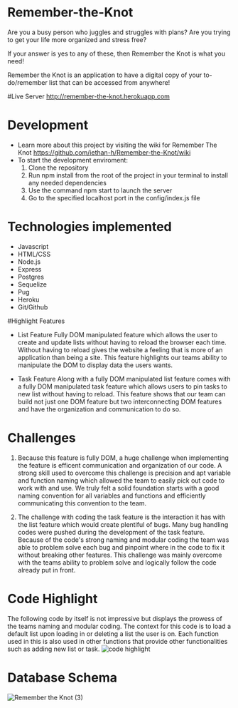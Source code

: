 # Remember-the-Knot
Are you a busy person who juggles and struggles with plans? Are you trying to get your life more organized and stress free?

If your answer is yes to any of these, then Remember the Knot is what you need!

Remember the Knot is an application to have a digital copy of your to-do/remember list that can be accessed from anywhere!

#Live Server
http://remember-the-knot.herokuapp.com

# Development
* Learn more about this project by visiting the wiki for Remember The Knot https://github.com/iethan-h/Remember-the-Knot/wiki
* To start the development enviroment:
  1. Clone the repository
  2. Run npm install from the root of the project in your terminal to install any needed dependencies
  3. Use the command npm start to launch the server
  4. Go to the specified localhost port in the config/index.js file

# Technologies implemented
* Javascript
* HTML/CSS
* Node.js
* Express
* Postgres
* Sequelize
* Pug
* Heroku
* Git/Github

#Highlight Features
* List Feature
Fully DOM manipulated feature which allows the user to create and update lists without having to reload the browser each time. Without having to reload gives the website a feeling that is more of an application than being a site. This feature highlights our teams ability to manipulate the DOM to display data the users wants.

* Task Feature
Along with a fully DOM manipulated list feature comes with a fully DOM manipulated task feature which allows users to pin tasks to new list without having to reload. 
This feature shows that our team can build not just one DOM feature but two interconnecting DOM features and have the organization and communication to do so.

# Challenges
1. Because this feature is fully DOM, a huge challenge when implementing the feature is efficent communication and organization of our code. A strong skill used to overcome this challenge is precision and apt variable and function naming which allowed the team to easily pick out code to work with and use. We truly felt a solid foundation 
starts with a good naming convention for all variables and functions and efficiently communicating this convention to the team.
 
2. The challenge with coding the task feature is the interaction it has with the list feature which would create plentiful of bugs. Many bug handling codes were pushed during the development of the task feature. Because of the code's strong naming and modular coding the team was able to problem solve each bug and pinpoint where in the code to fix it without breaking other features. This challenge was mainly overcome with the teams ability to problem solve and logically follow the code already put in front. 

# Code Highlight
The following code by itself is not impressive but displays the prowess of the teams naming and modular coding.
The context for this code is to load a default list upon loading in or deleting a list the user is on. Each function used in this is also used in other functions
that provide other functionalities such as adding new list or task.
![code highlight](https://user-images.githubusercontent.com/83061284/134843425-50999834-3477-4bdb-b6f8-9cfb9bf40715.PNG)



 # Database Schema
![Remember the Knot (3)](https://user-images.githubusercontent.com/83061284/134025252-547b7fcb-d1b8-428d-b38f-0a901aa942af.png)

